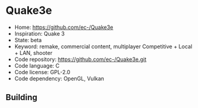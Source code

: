 # Quake3e

- Home: https://github.com/ec-/Quake3e
- Inspiration: Quake 3
- State: beta
- Keyword: remake, commercial content, multiplayer Competitive + Local + LAN, shooter
- Code repository: https://github.com/ec-/Quake3e.git
- Code language: C
- Code license: GPL-2.0
- Code dependency: OpenGL, Vulkan

## Building
